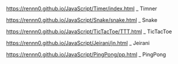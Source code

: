 https://rennn0.github.io/JavaScript/Timer/index.html _ Timner

https://rennn0.github.io/JavaScript/Snake/snake.html _ Snake

https://rennn0.github.io/JavaScript/TicTacToe/TTT.html _ TicTacToe

https://rennn0.github.io/JavaScript/Jeirani/jn.html _ Jeirani

https://rennn0.github.io/JavaScript/PingPong/pp.html _ PingPong

